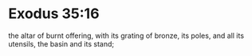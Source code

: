 # Exodus 35:16

the altar of burnt offering, with its grating of bronze, its poles, and all its utensils, the basin and its stand;
